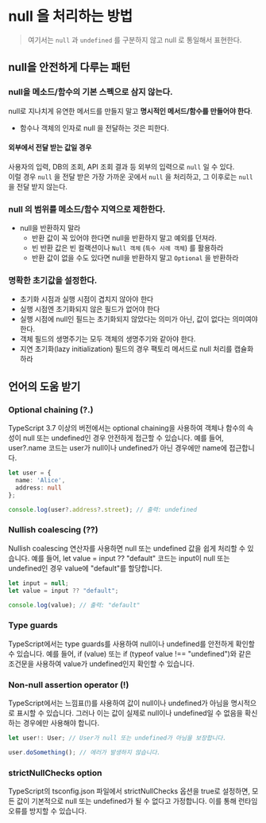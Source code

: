 # null 을 처리하는 방법

> 여기서는 `null` 과 `undefined` 를 구분하지 않고 null 로 통일해서 표현한다. 

## null을 안전하게 다루는 패턴

### null을 메소드/함수의 기본 스펙으로 삼지 않는다.

null로 지나치게 유연한 메서드를 만들지 말고 **명시적인 메서드/함수를 만들어야 한다**.  

- 함수나 객체의 인자로 null 을 전달하는 것은 피한다.

#### 외부에서 전달 받는 값일 경우

사용자의 입력, DB의 조회, API 조회 결과 등 외부의 입력으로 `null` 일 수 있다.  
이럴 경우 `null` 을 전달 받은 가장 가까운 곳에서 `null` 을 처리하고, 그 이후로는 `null` 을 전달 받지 않는다.





### null 의 범위를 메소드/함수 지역으로 제한한다.

- null을 반환하지 말라
    -  반환 값이 꼭 있어야 한다면 null을 반환하지 말고 예외를 던져라.
    - 빈 반환 값은 빈 컬랙션이나 `Null 객체` (`특수 사례 객체`) 를 활용하라
    -  반환 값이 없을 수도 있다면 null을 반환하지 말고 `Optional` 을 반환하라

### 명확한 초기값을 설정한다.

- 초기화 시점과 실행 시점이 겹치지 않아야 한다
- 실행 시점엔 초기화되지 않은 필드가 없어야 한다
- 실행 시점에 null인 필드는 초기화되지 않았다는 의미가 아닌, 값이 없다는 의미여야 한다.
- 객체 필드의 생명주기는 모두 객체의 생명주기와 같아야 한다.
- 지연 초기화(lazy initialization) 필드의 경우 팩토리 메서드로 null 처리를 캡슐화 하라

## 언어의 도움 받기

### Optional chaining (?.)

TypeScript 3.7 이상의 버전에서는 optional chaining을 사용하여 객체나 함수의 속성이 null 또는 undefined인 경우 안전하게 접근할 수 있습니다. 예를 들어, user?.name 코드는 user가 null이나 undefined가 아닌 경우에만 name에 접근합니다.

```ts
let user = {
  name: 'Alice',
  address: null
};

console.log(user?.address?.street); // 출력: undefined
```

### Nullish coalescing (??)

Nullish coalescing 연산자를 사용하면 null 또는 undefined 값을 쉽게 처리할 수 있습니다. 예를 들어, let value = input ?? "default" 코드는 input이 null 또는 undefined인 경우 value에 "default"를 할당합니다.

```ts
let input = null;
let value = input ?? "default";

console.log(value); // 출력: "default"
```

### Type guards

TypeScript에서는 type guards를 사용하여 null이나 undefined를 안전하게 확인할 수 있습니다. 예를 들어, if (value) 또는 if (typeof value !== "undefined")와 같은 조건문을 사용하여 value가 undefined인지 확인할 수 있습니다.

### Non-null assertion operator (!) 

TypeScript에서는 느낌표(!)를 사용하여 값이 null이나 undefined가 아님을 명시적으로 표시할 수 있습니다. 그러나 이는 값이 실제로 null이나 undefined일 수 없음을 확신하는 경우에만 사용해야 합니다.

```ts
let user!: User; // User가 null 또는 undefined가 아님을 보장합니다.

user.doSomething(); // 에러가 발생하지 않습니다.
```

### strictNullChecks option 

TypeScript의 tsconfig.json 파일에서 strictNullChecks 옵션을 true로 설정하면, 모든 값이 기본적으로 null 또는 undefined가 될 수 없다고 가정합니다. 이를 통해 런타임 오류를 방지할 수 있습니다.




